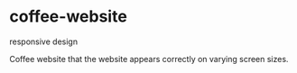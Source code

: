 # coffee-website
responsive design

Coffee website that the website appears correctly on varying screen sizes.
